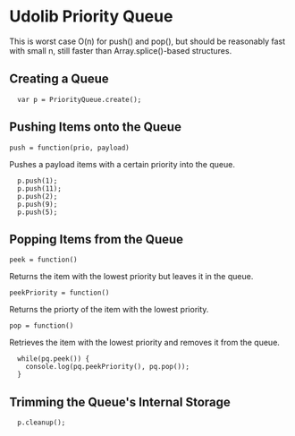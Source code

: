 # Udolib Priority Queue

This is worst case O(n) for push() and pop(), but should be reasonably fast with small n,
still faster than Array.splice()-based structures. 

## Creating a Queue

```
  var p = PriorityQueue.create();
```

## Pushing Items onto the Queue

```
push = function(prio, payload)
```
Pushes a payload items with a certain priority into the queue.

```
  p.push(1);
  p.push(11);
  p.push(2);
  p.push(9);
  p.push(5);
```

## Popping Items from the Queue

```
peek = function() 
```
Returns the item with the lowest priority but leaves it in the queue.

```
peekPriority = function() 
```
Returns the priorty of the item with the lowest priority.

```
pop = function() 
```
Retrieves the item with the lowest priority and removes it from the queue.

```
  while(pq.peek()) {
    console.log(pq.peekPriority(), pq.pop());
  }
```

## Trimming the Queue's Internal Storage

```
  p.cleanup();
```
